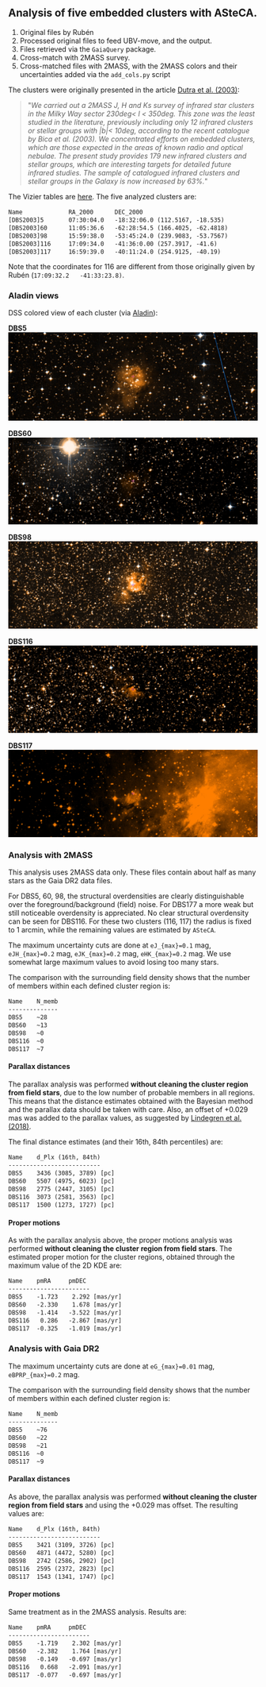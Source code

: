 
## Analysis of five embedded clusters with ASteCA.

1. Original files by Rubén
2. Processed original files to feed UBV-move, and the output.
3. Files retrieved via the `GaiaQuery` package.
4. Cross-match with 2MASS survey.
5. Cross-matched files with 2MASS, with the 2MASS colors and their
   uncertainties added via the `add_cols.py` script

The clusters were originally presented in the article [Dutra et al. (2003)](https://ui.adsabs.harvard.edu/abs/2003A%26A...400..533D/abstract):

> "*We carried out a 2MASS J, H and Ks survey of infrared star clusters in the Milky Way sector 230deg< l < 350deg. This zone was the least studied in the literature, previously including only 12 infrared clusters or stellar groups with |b|< 10deg, according to the recent catalogue by Bica et al. (2003). We concentrated efforts on embedded clusters, which are those expected in the areas of known radio and optical nebulae. The present study provides 179 new infrared clusters and stellar groups, which are interesting targets for detailed future infrared studies. The sample of catalogued infrared clusters and stellar groups in the Galaxy is now increased by 63%.*"

The Vizier tables are [here](https://ui.adsabs.harvard.edu/abs/2003yCat..34000533D/abstract). The five analyzed clusters are:

```
Name             RA_2000      DEC_2000
[DBS2003]5       07:30:04.0   -18:32:06.0 (112.5167, -18.535)
[DBS2003]60      11:05:36.6   -62:28:54.5 (166.4025, -62.4818)
[DBS2003]98      15:59:38.0   -53:45:24.0 (239.9083, -53.7567)
[DBS2003]116     17:09:34.0   -41:36:0.00 (257.3917, -41.6)
[DBS2003]117     16:59:39.0   -40:11:24.0 (254.9125, -40.19)
```

Note that the coordinates for 116 are different from those originally given by Rubén (`17:09:32.2   -41:33:23.8)`.

### Aladin views

DSS colored view of each cluster (via [Aladin](https://aladin.u-strasbg.fr)):

**DBS5**
![](figs/dbs5.png)

**DBS60**
![](figs/dbs60.png)

**DBS98**
![](figs/dbs98.png)

**DBS116**
![](figs/dbs116.png)

**DBS117**
![](figs/dbs117.png)


### Analysis with 2MASS

This analysis uses 2MASS data only. These files contain about half as many stars as the Gaia DR2 data files.

For DBS5, 60, 98, the structural overdensities are clearly distinguishable over the foreground/background (field) noise. For DBS177 a more weak but still noticeable overdensity is appreciated. No clear structural overdensity can be seen for DBS116. For these two clusters (116, 117) the radius is fixed to 1 arcmin, while the remaining values are estimated by `ASteCA`.

The maximum uncertainty cuts are done at `eJ_{max}=0.1` mag, `eJH_{max}=0.2` mag, `eJK_{max}=0.2` mag, `eHK_{max}=0.2` mag. We use somewhat large maximum values to avoid losing too many stars.

The comparison with the surrounding field density shows that the number of members within each defined cluster region is:

```
Name    N_memb
--------------
DBS5    ~28
DBS60   ~13
DBS98   ~0
DBS116  ~0
DBS117  ~7
```


#### Parallax distances

The parallax analysis was performed **without cleaning the cluster region from field stars**, due to the low number of probable members in all regions. This means that the distance estimates obtained with the Bayesian method and the parallax data should be taken with care. Also, an offset of +0.029 mas was added to the parallax values, as suggested by [Lindegren et al. (2018)](https://www.aanda.org/articles/aa/abs/2018/08/aa32727-18/aa32727-18.html).

The final distance estimates (and their 16th, 84th percentiles) are:

```
Name    d_Plx (16th, 84th)
--------------------------
DBS5    3436 (3085, 3789) [pc]
DBS60   5507 (4975, 6023) [pc]
DBS98   2775 (2447, 3105) [pc]
DBS116  3073 (2581, 3563) [pc]
DBS117  1500 (1273, 1727) [pc]
```

#### Proper motions

As with the parallax analysis above, the proper motions analysis was performed **without cleaning the cluster region from field stars**.
The estimated proper motion for the cluster regions, obtained through the maximum value of the 2D KDE are:

```
Name    pmRA     pmDEC
-----------------------
DBS5    -1.723    2.292 [mas/yr]
DBS60   -2.330    1.678 [mas/yr]
DBS98   -1.414   -3.522 [mas/yr]
DBS116   0.286   -2.867 [mas/yr]
DBS117  -0.325   -1.019 [mas/yr]
```


### Analysis with Gaia DR2

The maximum uncertainty cuts are done at `eG_{max}=0.01` mag,
`eBPRP_{max}=0.2` mag.

The comparison with the surrounding field density shows that the number of members within each defined cluster region is:

```
Name    N_memb
--------------
DBS5    ~76
DBS60   ~22
DBS98   ~21
DBS116  ~0
DBS117  ~9
```


#### Parallax distances

As above, the parallax analysis was performed **without cleaning the cluster region from field stars** and using the +0.029 mas offset. The resulting values are:

```
Name    d_Plx (16th, 84th)
--------------------------
DBS5    3421 (3109, 3726) [pc]
DBS60   4871 (4472, 5280) [pc]
DBS98   2742 (2586, 2902) [pc]
DBS116  2595 (2372, 2823) [pc]
DBS117  1543 (1341, 1747) [pc]
```

#### Proper motions

Same treatment as in the 2MASS analysis. Results are:


```
Name    pmRA     pmDEC
-----------------------
DBS5    -1.719    2.302 [mas/yr]
DBS60   -2.382    1.764 [mas/yr]
DBS98   -0.149   -0.697 [mas/yr]
DBS116   0.668   -2.091 [mas/yr]
DBS117  -0.077   -0.697 [mas/yr]
```


